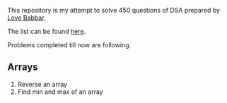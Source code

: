 This repository is my attempt to solve 450 questions of DSA prepared by [Love Babbar](https://www.youtube.com/channel/UCQHLxxBFrbfdrk1jF0moTpw). 

The list can be found [here](https://drive.google.com/file/d/1FMdN_OCfOI0iAeDlqswCiC2DZzD4nPsb/view?usp=sharing).

Problems completed till now are following.

## Arrays 

1. Reverse an array
2. Find min and max of an array